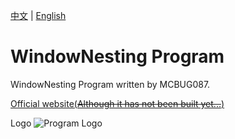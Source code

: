 [中文](README.md)  |  [English](README_en.md)

# WindowNesting Program

WindowNesting Program written by MCBUG087.

[Official website(~~Although it has not been built yet...~~)](https://winnest.mcbug087.eu.org)

Logo   ![Program Logo](https://mcbug087.eu.org/view.php/5136a4ce0e754c2ec87adff829f8c78c.png "WindowNesting")
